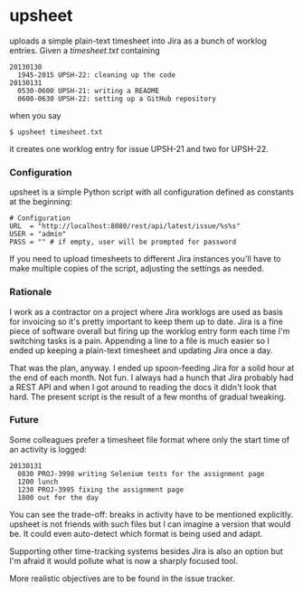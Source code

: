 # upsheet

uploads a simple plain-text timesheet into Jira as a bunch of worklog entries. Given a _timesheet.txt_ containing

    20130130
      1945-2015 UPSH-22: cleaning up the code
    20130131
      0530-0600 UPSH-21: writing a README
      0600-0630 UPSH-22: setting up a GitHub repository

when you say

    $ upsheet timesheet.txt

it creates one worklog entry for issue UPSH-21 and two for UPSH-22.

### Configuration

upsheet is a simple Python script with all configuration defined as constants at the beginning:

    # Configuration
    URL  = "http://localhost:8080/rest/api/latest/issue/%s%s"
    USER = "admin"
    PASS = "" # if empty, user will be prompted for password

If you need to upload timesheets to different Jira instances you'll have to make multiple copies of the script, adjusting the settings as needed.

### Rationale

I work as a contractor on a project where Jira worklogs are used as basis for invoicing so it's pretty important to keep them up to date. Jira is a fine piece of software overall but firing up the worklog entry form each time I'm switching tasks is a pain. Appending a line to a file is much easier so I ended up keeping a plain-text timesheet and updating Jira once a day.

That was the plan, anyway. I ended up spoon-feeding Jira for a solid hour at the end of each month. Not fun. I always had a hunch that Jira probably had a REST API and when I got around to reading the docs it didn't look that hard. The present script is the result of a few months of gradual tweaking.

### Future

Some colleagues prefer a timesheet file format where only the start time of an activity is logged:

    20130131
      0830 PROJ-3998 writing Selenium tests for the assignment page
      1200 lunch
      1230 PROJ-3995 fixing the assignment page
      1800 out for the day

You can see the trade-off: breaks in activity have to be mentioned explicitly. upsheet is not friends with such files but I can imagine a version that would be. It could even auto-detect which format is being used and adapt.

Supporting other time-tracking systems besides Jira is also an option but I'm afraid it would pollute what is now a sharply focused tool.

More realistic objectives are to be found in the issue tracker. 
